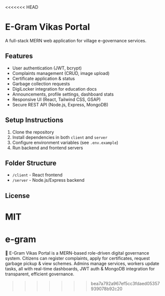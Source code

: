 <<<<<<< HEAD
# E-Gram Vikas Portal

A full-stack MERN web application for village e-governance services.

## Features
- User authentication (JWT, bcrypt)
- Complaints management (CRUD, image upload)
- Certificate application & status
- Garbage collection requests
- DigiLocker integration for education docs
- Announcements, profile settings, dashboard stats
- Responsive UI (React, Tailwind CSS, GSAP)
- Secure REST API (Node.js, Express, MongoDB)

## Setup Instructions

1. Clone the repository
2. Install dependencies in both `client` and `server`
3. Configure environment variables (see `.env.example`)
4. Run backend and frontend servers

## Folder Structure
- `/client` - React frontend
- `/server` - Node.js/Express backend

## License
MIT
=======
# e-gram
🌾 E-Gram Vikas Portal is a MERN-based role-driven digital governance system. Citizens can register complaints, apply for certificates, request garbage pickup &amp; view schemes. Admins manage services, workers update tasks, all with real-time dashboards, JWT auth &amp; MongoDB integration for transparent, efficient governance.
>>>>>>> bea7a792a967ef5cc3fdaed05357939078b92c20
